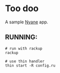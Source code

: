 Too doo
===

A sample [Nyane](http://github.com/arthurgeek/nyane) app.

RUNNING:
------------

    # run with rackup
    rackup
  
    # use thin handler
    thin start -R config.ru
